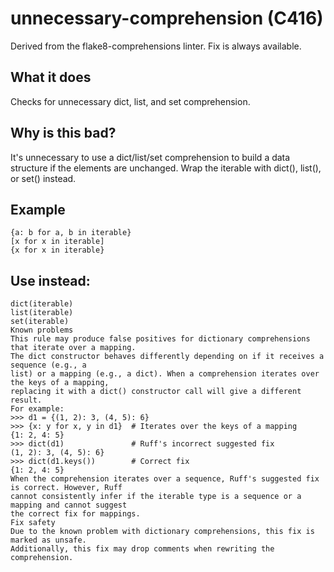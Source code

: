 # unnecessary-comprehension (C416)
Derived from the flake8-comprehensions linter.
Fix is always available.
## What it does
Checks for unnecessary dict, list, and set comprehension.
## Why is this bad?
It's unnecessary to use a dict/list/set comprehension to build a data structure if the
elements are unchanged. Wrap the iterable with dict(), list(), or set() instead.
## Example
```
{a: b for a, b in iterable}
[x for x in iterable]
{x for x in iterable}
```
## Use instead:
```
dict(iterable)
list(iterable)
set(iterable)
Known problems
This rule may produce false positives for dictionary comprehensions that iterate over a mapping.
The dict constructor behaves differently depending on if it receives a sequence (e.g., a
list) or a mapping (e.g., a dict). When a comprehension iterates over the keys of a mapping,
replacing it with a dict() constructor call will give a different result.
For example:
>>> d1 = {(1, 2): 3, (4, 5): 6}
>>> {x: y for x, y in d1}  # Iterates over the keys of a mapping
{1: 2, 4: 5}
>>> dict(d1)               # Ruff's incorrect suggested fix
(1, 2): 3, (4, 5): 6}
>>> dict(d1.keys())        # Correct fix
{1: 2, 4: 5}
When the comprehension iterates over a sequence, Ruff's suggested fix is correct. However, Ruff
cannot consistently infer if the iterable type is a sequence or a mapping and cannot suggest
the correct fix for mappings.
Fix safety
Due to the known problem with dictionary comprehensions, this fix is marked as unsafe.
Additionally, this fix may drop comments when rewriting the comprehension.
```